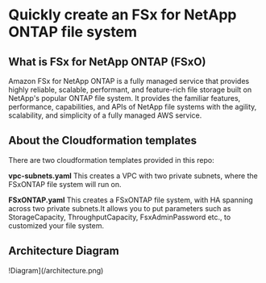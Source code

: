 # Quickly create an FSx for NetApp ONTAP file system

## What is FSx for NetApp ONTAP (FSxO)
Amazon FSx for NetApp ONTAP is a fully managed service that provides highly reliable, scalable, performant, and feature-rich file storage built on NetApp's popular ONTAP file system. It provides the familiar features, performance, capabilities, and APIs of NetApp file systems with the agility, scalability, and simplicity of a fully managed AWS service.

## About the Cloudformation templates
There are two cloudformation templates provided in this repo:

**vpc-subnets.yaml**
This creates a VPC with two private subnets, where the FSxONTAP file system will run on.

**FSxONTAP.yaml**
This creates a FSxONTAP file system, with HA spanning across two private subnets.It allows you to put parameters such as StorageCapacity, ThroughputCapacity, FsxAdminPassword etc., to customized your file system.

## Architecture Diagram

!Diagram](/architecture.png)
